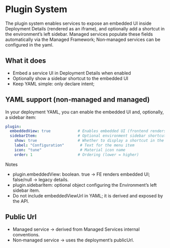# Plugin System

The plugin system enables services to expose an embedded UI inside Deployment Details (rendered as an iframe), and optionally add a shortcut in the environment’s left sidebar. Managed services populate these fields automatically via the Managed Framework; Non‑managed services can be configured in the yaml.

## What it does

- Embed a service UI in Deployment Details when enabled
- Optionally show a sidebar shortcut to the embedded UI
- Keep YAML simple: only declare intent;

## YAML support (non‑managed and managed)

In your deployment YAML, you can enable the embedded UI and, optionally, a sidebar item:

```yaml
plugin:
  embeddedView: true            # Enables embedded UI (frontend renders iframe)
  sidebarItem:                  # Optional environment sidebar shortcut
    show: true                  # Whether to display a shortcut in the sidebar
    label: "Configuration"       # Text for the menu item
    icon: "tune"                 # Material icon name
    order: 1                    # Ordering (lower = higher)
```

Notes

- plugin.embeddedView: boolean. true → FE renders embedded UI; false/null → legacy details.
- plugin.sidebarItem: optional object configuring the Environment’s left sidebar item.
- Do not include embeddedViewUrl in YAML; it is derived and exposed by the API.

## Public Url

- Managed service → derived from Managed Services internal conventions.
- Non‑managed service → uses the deployment’s publicUrl.
